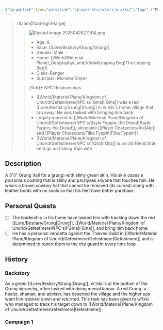 ```yaml
---
{"dg-publish":true,"permalink":"/player-characters/w-ixki/","tags":["PC"]}
---
```


>[!blank|float-right-large]
>>![Pasted image 20250426211814.png](/img/user/z_Assets/Pasted%20image%2020250426211814.png)
>>- Age: 9
>>- Race: [[Lore/Bestiary/Grung\|Grung]]
>>- Gender: Male
>>- Home: [[World/Material Plane/_Geography/Land/Vitria#Leaping Bog\|The Leaping Bog]]
>>- Class: Ranger
>>- Subclass: Monster Slayer
>
>>[!tldr]+ NPC Relationships
>>- [[World/Material Plane/Kingdom of Unurid/Gefestmere/NPC's/l'Gma\|l'Gma]] was a red [[Lore/Bestiary/Grung\|Grung]] in w'Ixki's home village that ran away. He was tasked with bringing him back
>>- Legally married to [[World/Material Plane/Kingdom of Unurid/Gefestmere/NPC's/Bayle Fyppin, the Dread\|Bayle Fyppin, the Dread]], alongside [[Player Characters/Ale\|Ale]] and [[Player Characters/Flike Fyppin\|Flike Fyppin]]
>>- [[World/Material Plane/Kingdom of Unurid/Gefestmere/NPC's/t'Qila\|t'Qila]] is an old friend that he'd go on fishing trips with


## Description
A 3'3" Grung (tall for a grung) with slimy green skin. His skin oozes a poisonous coating that is slimy and paralyses anyone that touches him. He wears a brown cowboy hat that cannot be removed (its cursed) along with leather boots with no souls so that his feet have better purchase.

## Personal Quests
- [ ] The leadership in his home have tasked him with tracking down the red [[Lore/Bestiary/Grung\|Grung]], [[World/Material Plane/Kingdom of Unurid/Gefestmere/NPC's/l'Gma\|l'Gma]], and bring him back home. 
- [ ] He has a personal vendetta against the Thieves Guild in [[World/Material Plane/Kingdom of Unurid/Gefestmere/Gefestmere\|Gefestmere]] and is determined to report them to the city guard in every time loop

## History
### Backstory
As a green [[Lore/Bestiary/Grung\|Grung]], w'Ixki is at the bottom of the Grung hierarchy, often tasked with doing menial labour. A red Grung, a healer, shaman, and adviser, has deserted the village and the higher ups want him tracked down and returned. This task has been given to w'Ixki who managed to track his target down to [[World/Material Plane/Kingdom of Unurid/Gefestmere/Gefestmere\|Gefestmere]].

### Campaign 1



